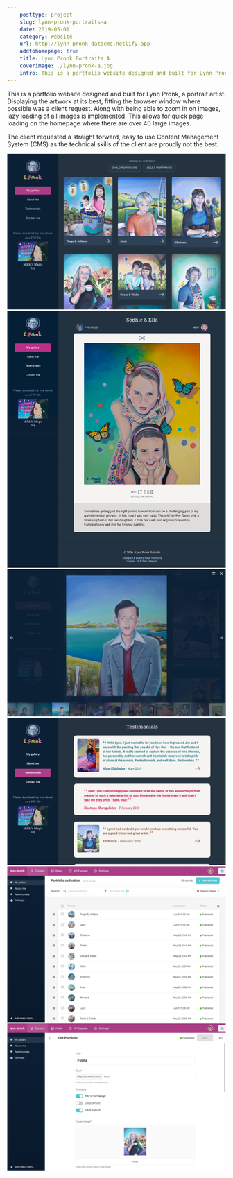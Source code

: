 ```yaml
---  
    posttype: project
    slug: lynn-pronk-portraits-a
    date: 2019-05-01
    category: Website
    url: http://lynn-pronk-datocms.netlify.app
    addtohomepage: true
    title: Lynn Pronk Portraits A
    coverimage: ./lynn-pronk-a.jpg
    intro: This is a portfolio website designed and built for Lynn Pronk, a portrait artist. Displying the artwork at its best, fitting the browser window where possible was a requst client request.
---
```


<div class="description">

This is a portfolio website designed and built for Lynn Pronk, a portrait artist. Displaying the artwork at its best, fitting the browser window where possible was a  client request. Along with being able to zoom in on images, lazy loading of all images is implemented. This allows for quick page loading on the homepage where there are over 40 large images.

The client requested a straight forward, easy to use Content Management System (CMS) as the technical skills of the client are proudly not the best.

</div>

<div class="images">

![Lynn Pronk - Homepage](./lynn-pronk-a.jpg "Lynn Pronk Homepage")
![Lynn Pronk - Portfolio item](./lynn-pronk-b.jpg "Lynn Pronk - Portfolio item")
![Lynn Pronk - Lightbox](./lynn-pronk-c.jpg "Lynn Pronk - Lightbox")
![Lynn Pronk - Testimonials](./lynn-pronk-d.jpg "Lynn Pronk - Testimonials")
![Lynn Pronk - CMS](./lynn-pronk-e.jpg "Lynn Pronk - CMS")
![Lynn Pronk - CMS](./lynn-pronk-f.jpg "Lynn Pronk - CMS")

</div>